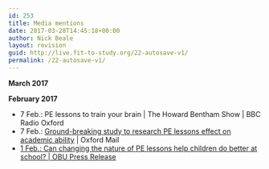 ```yaml
---
id: 253
title: Media mentions
date: 2017-03-28T14:45:18+00:00
author: Nick Beale
layout: revision
guid: http://live.fit-to-study.org/22-autosave-v1/
permalink: /22-autosave-v1/
---
```

**March 2017**

**February 2017**

  * 7 Feb.: PE lessons to train your brain | The Howard Bentham Show | BBC Radio Oxford
  * 7 Feb.: [Ground-breaking study to research PE lessons effect on academic ability](http://www.oxfordmail.co.uk/news/15074623.Can_changing_PE_lessons_make_children_perform_better_at_school_/) | Oxford Mail
  * [1 Feb.: Can changing the nature of PE lessons help children do better at school? | OBU Press Release](http://live.fit-to-study.org/wp-content/uploads/2017/03/35-Can-changing-the-nature-of-PE-lessons-help-children-do-better-at-school.pdf)